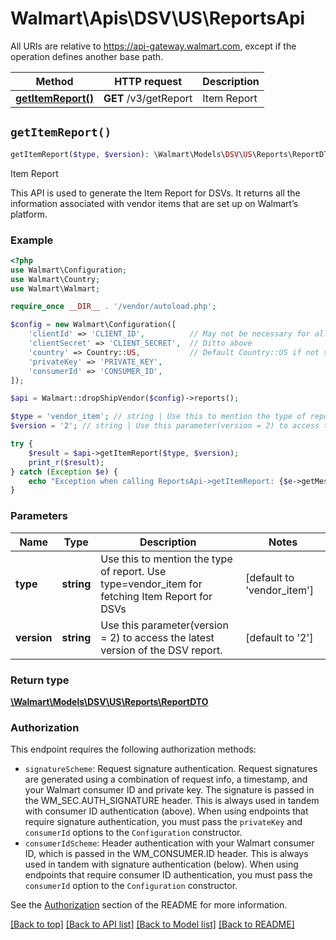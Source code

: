 # Walmart\Apis\DSV\US\ReportsApi  
All URIs are relative to https://api-gateway.walmart.com, except if the operation defines another base path.

| Method | HTTP request | Description |
| ------------- | ------------- | ------------- |
| [**getItemReport()**](#getItemReport) | **GET** /v3/getReport | Item Report |


## `getItemReport()`

```php
getItemReport($type, $version): \Walmart\Models\DSV\US\Reports\ReportDTO
```
Item Report

This API is used to generate the Item Report for DSVs. It returns all the information associated with vendor items that are set up on Walmart’s platform.

### Example

```php
<?php
use Walmart\Configuration;
use Walmart\Country;
use Walmart\Walmart;

require_once __DIR__ . '/vendor/autoload.php';

$config = new Walmart\Configuration([
    'clientId' => 'CLIENT_ID',          // May not be necessary for all endpoints, particularly outside the US
    'clientSecret' => 'CLIENT_SECRET',  // Ditto above
    'country' => Country::US,           // Default Country::US if not set
    'privateKey' => 'PRIVATE_KEY',
    'consumerId' => 'CONSUMER_ID',
]);

$api = Walmart::dropShipVendor($config)->reports();

$type = 'vendor_item'; // string | Use this to mention the type of report. Use type=vendor_item for fetching Item Report for DSVs
$version = '2'; // string | Use this parameter(version = 2) to access the latest version of the DSV report.

try {
    $result = $api->getItemReport($type, $version);
    print_r($result);
} catch (Exception $e) {
    echo "Exception when calling ReportsApi->getItemReport: {$e->getMessage()}\n";
}
```

### Parameters
| Name | Type | Description  | Notes |
| ------------- | ------------- | ------------- | ------------- |
| **type** | **string**| Use this to mention the type of report. Use type=vendor_item for fetching Item Report for DSVs | [default to 'vendor_item'] |
| **version** | **string**| Use this parameter(version = 2) to access the latest version of the DSV report. | [default to '2'] |


### Return type

[**\Walmart\Models\DSV\US\Reports\ReportDTO**](../../../Models/DSV/US/Reports/ReportDTO.md)

### Authorization

This endpoint requires the following authorization methods:

* `signatureScheme`: Request signature authentication. Request signatures are generated using a combination of request info, a timestamp, and your Walmart consumer ID and private key. The signature is passed in the WM_SEC.AUTH_SIGNATURE header. This is always used in tandem with consumer ID authentication (above). When using endpoints that require signature authentication, you must pass the `privateKey` and `consumerId` options to the `Configuration` constructor.
* `consumerIdScheme`: Header authentication with your Walmart consumer ID, which is passed in the WM_CONSUMER.ID header. This is always used in tandem with signature authentication (below). When using endpoints that require consumer ID authentication, you must pass the `consumerId` option to the `Configuration` constructor.

See the [Authorization](../../../../README.md#authorization) section of the README for more information.


[[Back to top]](#) [[Back to API list]](../../../../README.md#supported-apis)
[[Back to Model list]](../../../Models/DSV/US)
[[Back to README]](../../../../README.md)
